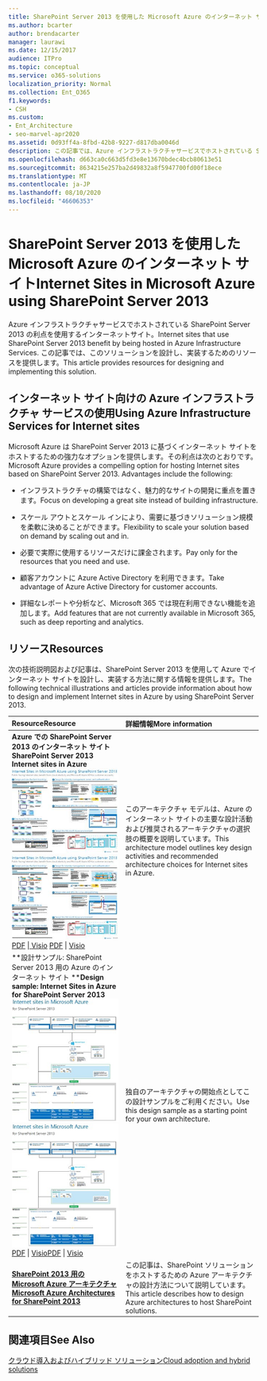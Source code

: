 ```yaml
---
title: SharePoint Server 2013 を使用した Microsoft Azure のインターネット サイト
ms.author: bcarter
author: brendacarter
manager: laurawi
ms.date: 12/15/2017
audience: ITPro
ms.topic: conceptual
ms.service: o365-solutions
localization_priority: Normal
ms.collection: Ent_O365
f1.keywords:
- CSH
ms.custom:
- Ent_Architecture
- seo-marvel-apr2020
ms.assetid: 0d93ff4a-8fbd-42b8-9227-d817dba0046d
description: この記事では、Azure インフラストラクチャサービスでホストされている Sharepoint Server 2013 インターネットサイトを設計および実装するためのリソースを提供します。
ms.openlocfilehash: d663ca0c663d5fd3e8e13670bdec4bcb80613e51
ms.sourcegitcommit: 8634215e257ba2d49832a8f5947700fd00f18ece
ms.translationtype: MT
ms.contentlocale: ja-JP
ms.lasthandoff: 08/10/2020
ms.locfileid: "46606353"
---
```

# <a name="internet-sites-in-microsoft-azure-using-sharepoint-server-2013"></a><span data-ttu-id="eb8f8-103">SharePoint Server 2013 を使用した Microsoft Azure のインターネット サイト</span><span class="sxs-lookup"><span data-stu-id="eb8f8-103">Internet Sites in Microsoft Azure using SharePoint Server 2013</span></span>

 <span data-ttu-id="eb8f8-104">Azure インフラストラクチャサービスでホストされている SharePoint Server 2013 の利点を使用するインターネットサイト。</span><span class="sxs-lookup"><span data-stu-id="eb8f8-104">Internet sites that use SharePoint Server 2013 benefit by being hosted in Azure Infrastructure Services.</span></span> <span data-ttu-id="eb8f8-105">この記事では、このソリューションを設計し、実装するためのリソースを提供します。</span><span class="sxs-lookup"><span data-stu-id="eb8f8-105">This article provides resources for designing and implementing this solution.</span></span>
  
## <a name="using-azure-infrastructure-services-for-internet-sites"></a><span data-ttu-id="eb8f8-106">インターネット サイト向けの Azure インフラストラクチャ サービスの使用</span><span class="sxs-lookup"><span data-stu-id="eb8f8-106">Using Azure Infrastructure Services for Internet sites</span></span>

<span data-ttu-id="eb8f8-p102">Microsoft Azure は SharePoint Server 2013 に基づくインターネット サイトをホストするための強力なオプションを提供します。その利点は次のとおりです。</span><span class="sxs-lookup"><span data-stu-id="eb8f8-p102">Microsoft Azure provides a compelling option for hosting Internet sites based on SharePoint Server 2013. Advantages include the following:</span></span>
  
- <span data-ttu-id="eb8f8-109">インフラストラクチャの構築ではなく、魅力的なサイトの開発に重点を置きます。</span><span class="sxs-lookup"><span data-stu-id="eb8f8-109">Focus on developing a great site instead of building infrastructure.</span></span>
    
- <span data-ttu-id="eb8f8-110">スケール アウトとスケール インにより、需要に基づきソリューション規模を柔軟に決めることができます。</span><span class="sxs-lookup"><span data-stu-id="eb8f8-110">Flexibility to scale your solution based on demand by scaling out and in.</span></span>
    
- <span data-ttu-id="eb8f8-111">必要で実際に使用するリソースだけに課金されます。</span><span class="sxs-lookup"><span data-stu-id="eb8f8-111">Pay only for the resources that you need and use.</span></span>
    
- <span data-ttu-id="eb8f8-112">顧客アカウントに Azure Active Directory を利用できます。</span><span class="sxs-lookup"><span data-stu-id="eb8f8-112">Take advantage of Azure Active Directory for customer accounts.</span></span>
    
- <span data-ttu-id="eb8f8-113">詳細なレポートや分析など、Microsoft 365 では現在利用できない機能を追加します。</span><span class="sxs-lookup"><span data-stu-id="eb8f8-113">Add features that are not currently available in Microsoft 365, such as deep reporting and analytics.</span></span>
    
## <a name="resources"></a><span data-ttu-id="eb8f8-114">リソース</span><span class="sxs-lookup"><span data-stu-id="eb8f8-114">Resources</span></span>

<span data-ttu-id="eb8f8-115">次の技術説明図および記事は、SharePoint Server 2013 を使用して Azure でインターネット サイトを設計し、実装する方法に関する情報を提供します。</span><span class="sxs-lookup"><span data-stu-id="eb8f8-115">The following technical illustrations and articles provide information about how to design and implement Internet sites in Azure by using SharePoint Server 2013.</span></span>
  
|<span data-ttu-id="eb8f8-116">**Resource**</span><span class="sxs-lookup"><span data-stu-id="eb8f8-116">**Resource**</span></span>|<span data-ttu-id="eb8f8-117">**詳細情報**</span><span class="sxs-lookup"><span data-stu-id="eb8f8-117">**More information**</span></span>|
|:-----|:-----|
|<span data-ttu-id="eb8f8-118">**Azure での SharePoint Server 2013 のインターネット サイト**</span><span class="sxs-lookup"><span data-stu-id="eb8f8-118">**SharePoint Server 2013 Internet sites in Azure**</span></span> <br/> <span data-ttu-id="eb8f8-119">[![SharePoint を使用した Azure のインターネット サイトのイメージ](media/MS-AZ-SPInternetSites.jpg)          ](https://go.microsoft.com/fwlink/p/?LinkId=392552)</span><span class="sxs-lookup"><span data-stu-id="eb8f8-119">[![Image of Internet sites in Azure using SharePoint](media/MS-AZ-SPInternetSites.jpg)          ](https://go.microsoft.com/fwlink/p/?LinkId=392552)</span></span> <br/> <span data-ttu-id="eb8f8-120">[PDF](https://go.microsoft.com/fwlink/p/?LinkId=392552) \|[          ](https://go.microsoft.com/fwlink/p/?LinkId=392551) [Visio](https://go.microsoft.com/fwlink/p/?LinkId=392551)  </span><span class="sxs-lookup"><span data-stu-id="eb8f8-120">[PDF](https://go.microsoft.com/fwlink/p/?LinkId=392552)  \| [          ](https://go.microsoft.com/fwlink/p/?LinkId=392551)[Visio](https://go.microsoft.com/fwlink/p/?LinkId=392551)</span></span> <br/> |<span data-ttu-id="eb8f8-121">このアーキテクチャ モデルは、Azure のインターネット サイトの主要な設計活動および推奨されるアーキテクチャの選択肢の概要を説明しています。</span><span class="sxs-lookup"><span data-stu-id="eb8f8-121">This architecture model outlines key design activities and recommended architecture choices for Internet sites in Azure.</span></span>  <br/> |
|<span data-ttu-id="eb8f8-122">\*\*設計サンプル: SharePoint Server 2013 用の Azure のインターネット サイト \*\*</span><span class="sxs-lookup"><span data-stu-id="eb8f8-122">**Design sample: Internet Sites in Azure for SharePoint Server 2013**</span></span> <br/> <span data-ttu-id="eb8f8-123">[![デザイン サンプルの図:SharePoint 2013 用の Microsoft Azure のインターネット サイト](media/MS-AZ-InternetSitesDesignSample.jpg)          ](https://go.microsoft.com/fwlink/p/?LinkId=392549)</span><span class="sxs-lookup"><span data-stu-id="eb8f8-123">[![Image of the Design sample: Internet sites in Microsoft Azure for SharePoint 2013](media/MS-AZ-InternetSitesDesignSample.jpg)          ](https://go.microsoft.com/fwlink/p/?LinkId=392549)</span></span> <br/> <span data-ttu-id="eb8f8-124">[PDF](https://go.microsoft.com/fwlink/p/?LinkId=392549)  \| [Visio](https://go.microsoft.com/fwlink/p/?LinkId=392548)</span><span class="sxs-lookup"><span data-stu-id="eb8f8-124">[PDF](https://go.microsoft.com/fwlink/p/?LinkId=392549)  \| [Visio](https://go.microsoft.com/fwlink/p/?LinkId=392548)</span></span> <br/> |<span data-ttu-id="eb8f8-125">独自のアーキテクチャの開始点としてこの設計サンプルをご利用ください。</span><span class="sxs-lookup"><span data-stu-id="eb8f8-125">Use this design sample as a starting point for your own architecture.</span></span>  <br/> |
|<span data-ttu-id="eb8f8-126">**[SharePoint 2013 用の Microsoft Azure アーキテクチャ](microsoft-azure-architectures-for-sharepoint-2013.md)**</span><span class="sxs-lookup"><span data-stu-id="eb8f8-126">**[Microsoft Azure Architectures for SharePoint 2013](microsoft-azure-architectures-for-sharepoint-2013.md)**</span></span> <br/> |<span data-ttu-id="eb8f8-127">この記事は、SharePoint ソリューションをホストするための Azure アーキテクチャの設計方法について説明しています。</span><span class="sxs-lookup"><span data-stu-id="eb8f8-127">This article describes how to design Azure architectures to host SharePoint solutions.</span></span>  <br/> |

## <a name="see-also"></a><span data-ttu-id="eb8f8-128">関連項目</span><span class="sxs-lookup"><span data-stu-id="eb8f8-128">See Also</span></span>

[<span data-ttu-id="eb8f8-129">クラウド導入およびハイブリッド ソリューション</span><span class="sxs-lookup"><span data-stu-id="eb8f8-129">Cloud adoption and hybrid solutions</span></span>](cloud-adoption-and-hybrid-solutions.yml)



